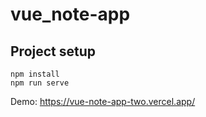 # vue_note-app

## Project setup
```
npm install
npm run serve
```
Demo: https://vue-note-app-two.vercel.app/
